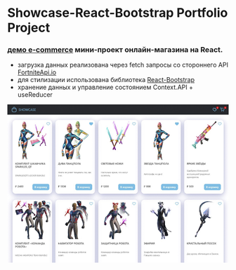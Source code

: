 # Showcase-React-Bootstrap Portfolio Project 
### [демо e-commerce](https://yantimir.github.io/Showcase-React-Bootstrap/) мини-проект онлайн-магазина на React.

- загрузка данных реализована через fetch запросы со стороннего API [FortniteApi.io](https://fortniteapi.io)
- для стилизации использована библиотека [React-Bootstrap](https://react-bootstrap.github.io/)
- хранение данных и управление состоянием Context.API + useReducer

![Screenshot](screenshot.jpg)
